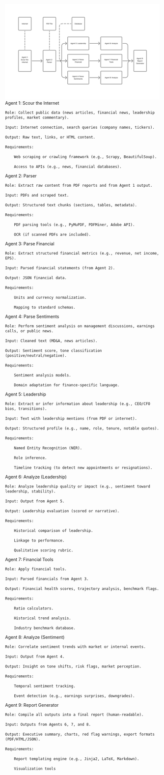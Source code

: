 ![structure](../image/multi-agent.png)
Agent 1: Scour the Internet

    Role: Collect public data (news articles, financial news, leadership profiles, market commentary).

    Input: Internet connection, search queries (company names, tickers).

    Output: Raw text, links, or HTML content.

    Requirements:

        Web scraping or crawling framework (e.g., Scrapy, BeautifulSoup).

        Access to APIs (e.g., news, financial databases).


Agent 2: Parser

    Role: Extract raw content from PDF reports and from Agent 1 output.

    Input: PDFs and scraped text.

    Output: Structured text chunks (sections, tables, metadata).

    Requirements:

        PDF parsing tools (e.g., PyMuPDF, PDFMiner, Adobe API).

        OCR (if scanned PDFs are included).

Agent 3: Parse Financial

    Role: Extract structured financial metrics (e.g., revenue, net income, EPS).

    Input: Parsed financial statements (from Agent 2).

    Output: JSON financial data.

    Requirements:

        Units and currency normalization.

        Mapping to standard schemas.

Agent 4: Parse Sentiments

    Role: Perform sentiment analysis on management discussions, earnings calls, or public news.

    Input: Cleaned text (MD&A, news articles).

    Output: Sentiment score, tone classification (positive/neutral/negative).

    Requirements:

        Sentiment analysis models.

        Domain adaptation for finance-specific language.

Agent 5: Leadership

    Role: Extract or infer information about leadership (e.g., CEO/CFO bios, transitions).

    Input: Text with leadership mentions (from PDF or internet).

    Output: Structured profile (e.g., name, role, tenure, notable quotes).

    Requirements:

        Named Entity Recognition (NER).

        Role inference.

        Timeline tracking (to detect new appointments or resignations).

Agent 6: Analyze (Leadership)

    Role: Analyze leadership quality or impact (e.g., sentiment toward leadership, stability).

    Input: Output from Agent 5.

    Output: Leadership evaluation (scored or narrative).

    Requirements:

        Historical comparison of leadership.

        Linkage to performance.

        Qualitative scoring rubric.

Agent 7: Financial Tools

    Role: Apply financial tools.

    Input: Parsed financials from Agent 3.

    Output: Financial health scores, trajectory analysis, benchmark flags.

    Requirements:

        Ratio calculators.

        Historical trend analysis.

        Industry benchmark database.

Agent 8: Analyze (Sentiment)

    Role: Correlate sentiment trends with market or internal events.

    Input: Output from Agent 4.

    Output: Insight on tone shifts, risk flags, market perception.

    Requirements:

        Temporal sentiment tracking.

        Event detection (e.g., earnings surprises, downgrades).

Agent 9: Report Generator

    Role: Compile all outputs into a final report (human-readable).

    Input: Outputs from Agents 6, 7, and 8.

    Output: Executive summary, charts, red flag warnings, export formats (PDF/HTML/JSON).

    Requirements:

        Report templating engine (e.g., Jinja2, LaTeX, Markdown).

        Visualization tools